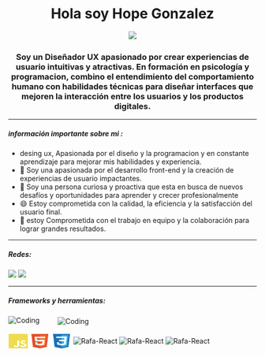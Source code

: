 
<div id="header" align="center">
         <h1 align="center">Hola soy Hope Gonzalez</h1>
            <img  src= "https://media.giphy.com/media/v1.Y2lkPTc5MGI3NjExYzMwMDRiOWMxMDZlMjM1Nm I5ZGVlZWFmNDQ0Mjg4OGFkODA2YzE3YiZlcD12MV9pbnRlcm5hbF9naWZzX2dpZklkJmN0PWc/PkD8o1I8w55aE/giphy.gif">
    <i class="fa-thin fa-poo"></i>
    <h3>Soy un Diseñador UX apasionado por crear experiencias de usuario intuitivas y atractivas. En formación en psicología y programacion, combino el entendimiento del comportamiento humano con habilidades técnicas para diseñar interfaces que mejoren la interacción entre los usuarios y los productos digitales. </h3>
    </div>
    
        
       
---   

  <h5>información importante sobre mi : </h5>

- desing ux, Apasionada por el diseño y la programacion y  en constante aprendizaje para mejorar mis habilidades y experiencia.
- 🔭 Soy una apasionada por el desarrollo front-end y la creación de experiencias de usuario impactantes.
- 💬 Soy una persona curiosa y proactiva que esta en busca de nuevos desafíos y oportunidades para aprender y crecer profesionalmente
- 😄 Estoy comprometida con la calidad, la eficiencia y la satisfacción del usuario final.
- 👯 estoy Comprometida con el trabajo en equipo y la colaboración para lograr  grandes resultados.
---
<h5> Redes:</h5>
<div
  <a href="https://www.instagram.com/espe024/" target="_blank" ><img src="https://img.shields.io/badge/-Instagram-%23E4405F?style=for-the-badge&logo=instagram&logoColor=white" target="_blank"></a>
  <a href="https://www.linkedin.com/" target="_blank"><img src="https://img.shields.io/badge/-LinkedIn-%230077B5?style=for-the-badge&logo=linkedin&logoColor=white" target="_blank"></a> 
 
</div>

---
  <h5>Frameworks y herramientas:</h5>

  <img align="center" alt="Coding" width="100" src="https://media.giphy.com/media/CAIgh8LKFbIciGx5Qe/giphy.gif">
        <img align="left" alt="Coding" width="100" src= "https://https://media.giphy.com/media/CAIgh8LKFbIciGx5Qe/giphy.gif">
        
<div style="display: inline_block"><br>
  <img align="center" alt="Rafa-Js" height="30" width="40" src="https://raw.githubusercontent.com/devicons/devicon/master/icons/javascript/javascript-plain.svg">
  <img align="center" alt="Rafa-HTML" height="30" width="40" src="https://raw.githubusercontent.com/devicons/devicon/master/icons/html5/html5-original.svg">
  <img align="center" alt="Rafa-CSS" height="30" width="40" src="https://raw.githubusercontent.com/devicons/devicon/master/icons/css3/css3-original.svg">

  <img align="center" alt="Rafa-React" height="30" width="40" src="https://cdn.jsdelivr.net/gh/devicons/devicon/icons/bootstrap/bootstrap-original.svg">

   <img align="center" alt="Rafa-React" height="30" width="40" src="https://cdn.jsdelivr.net/gh/devicons/devicon/icons/nodejs/nodejs-original.svg">
  
  <img align="center" alt="Rafa-React" height="30" width="40" src="https://cdn.jsdelivr.net/gh/devicons/devicon/icons/mongodb/mongodb-plain-wordmark.svg">
